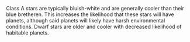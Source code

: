 Class A stars are typically bluish-white and are generally cooler than their blue bretheren. This increases the likelihood that these stars will have planets, although said planets will likely have harsh environmental conditions. Dwarf stars are older and cooler with decreased likelihood of habitable planets.